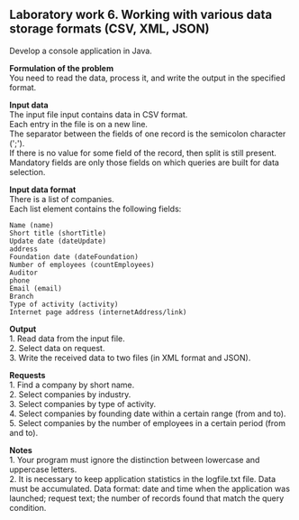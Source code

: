 ## Laboratory work 6. Working with various data storage formats (CSV, XML, JSON)
 
Develop a console application in Java.
 
**Formulation of the problem**  
You need to read the data, process it, and write the output in the specified format.
 
**Input data**  
The input file input contains data in CSV format.  
Each entry in the file is on a new line.  
The separator between the fields of one record is the semicolon character (';').  
If there is no value for some field of the record, then split is still present.  
Mandatory fields are only those fields on which queries are built for data selection.
 

**Input data format**  
There is a list of companies.  
Each list element contains the following fields:

    Name (name)
    Short title (shortTitle)
    Update date (dateUpdate)
    address
    Foundation date (dateFoundation)
    Number of employees (countEmployees)
    Auditor
    phone
    Email (email)
    Branch
    Type of activity (activity)
    Internet page address (internetAddress/link)

 
**Output**  
    1. Read data from the input file.  
    2. Select data on request.  
    3. Write the received data to two files (in XML format and JSON).
 
**Requests**  
    1. Find a company by short name.  
    2. Select companies by industry.  
    3. Select companies by type of activity.  
    4. Select companies by founding date within a certain range (from and to).  
    5. Select companies by the number of employees in a certain period (from and to).
 
**Notes**  
    1. Your program must ignore the distinction between lowercase and uppercase letters.  
    2. It is necessary to keep application statistics in the logfile.txt file. Data must be accumulated. Data format: date and time when the application was launched; request text; the number of records found that match the query condition.
